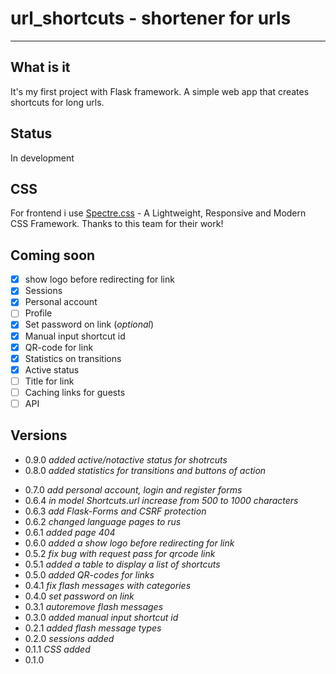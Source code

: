 # url_shortcuts - shortener for urls
----

## What is it

It's my first project with Flask framework.
A simple web app that creates shortcuts for long urls.

## Status

In development

## CSS

For frontend i use [Spectre.css](https://github.com/picturepan2/spectre) - A Lightweight, Responsive and Modern CSS Framework. Thanks to this team for their work!

## Coming soon

- [x] show logo before redirecting for link
- [x] Sessions
- [x] Personal account 
- [ ] Profile
- [x] Set password on link (*optional*)
- [x] Manual input shortcut id
- [x] QR-code for link
- [x] Statistics on transitions
- [x] Active status
- [ ] Title for link
- [ ] Сaсhing links for guests
- [ ] API

## Versions

* 0.9.0 *added active/notactive status for shotrcuts*
* 0.8.0 *added statistics for transitions and buttons of action*
+ 0.7.0 *add personal account, login and register forms*
+ 0.6.4 *in model Shortcuts.url increase from 500 to 1000 characters*
+ 0.6.3 *add Flask-Forms and CSRF protection*
+ 0.6.2 *changed language pages to rus*
+ 0.6.1 *added page 404*
+ 0.6.0 *added a show logo before redirecting for link*
+ 0.5.2 *fix bug with request pass for qrcode link*
+ 0.5.1 *added a table to display a list of shortcuts*
+ 0.5.0 *added QR-codes for links*
+ 0.4.1 *fix flash messages with categories*
+ 0.4.0 *set password on link*
+ 0.3.1 *autoremove flash messages*
+ 0.3.0 *added manual input shortcut id*
+ 0.2.1 *added flash message types*
+ 0.2.0 *sessions added*
+ 0.1.1 *CSS added*
+ 0.1.0